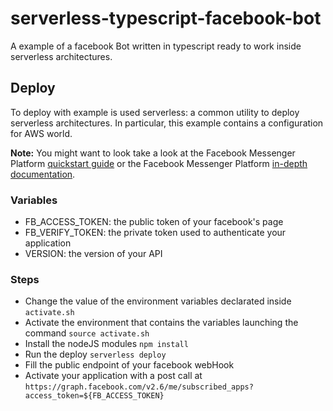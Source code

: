 # serverless-typescript-facebook-bot

A example of a facebook Bot written in typescript ready to work inside serverless architectures.

## Deploy

To deploy with example is used serverless: a common utility to deploy serverless architectures.
In particular, this example contains a configuration for AWS world.

**Note:** You might want to look take a look at the Facebook Messenger Platform [quickstart guide](https://developers.facebook.com/docs/messenger-platform/quickstart) or the Facebook Messenger Platform [in-depth documentation](https://developers.facebook.com/docs/messenger-platform/product-overview/setup).

### Variables
- FB_ACCESS_TOKEN: the public token of your facebook's page
- FB_VERIFY_TOKEN: the private token used to authenticate your application
- VERSION: the version of your API

### Steps
- Change the value of the environment variables declarated inside `activate.sh`
- Activate the environment that contains the variables launching the command `source activate.sh`
- Install the nodeJS modules `npm install`
- Run the deploy `serverless deploy`
- Fill the public endpoint of your facebook webHook
- Activate your application with a post call at `https://graph.facebook.com/v2.6/me/subscribed_apps?access_token=${FB_ACCESS_TOKEN}`
